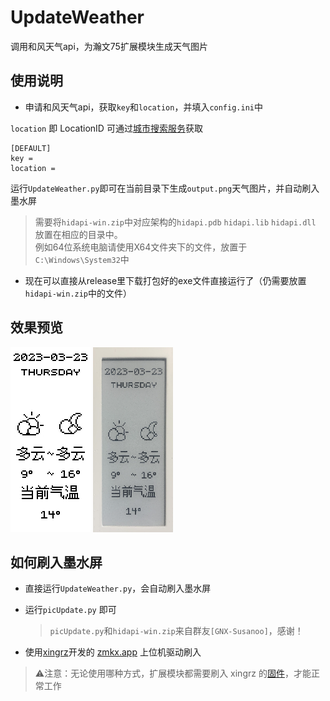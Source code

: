 # UpdateWeather
调用和风天气api，为瀚文75扩展模块生成天气图片

## 使用说明
* 申请和风天气api，获取`key`和`location`，并填入`config.ini`中

`location` 即 LocationID 可通过[城市搜索服务](https://dev.qweather.com/docs/api/geoapi/city-lookup/)获取
```
[DEFAULT]
key = 
location = 
```
运行`UpdateWeather.py`即可在当前目录下生成`output.png`天气图片，并自动刷入墨水屏
>需要将`hidapi-win.zip`中对应架构的`hidapi.pdb` `hidapi.lib` `hidapi.dll` 放置在相应的目录中。   
例如64位系统电脑请使用X64文件夹下的文件，放置于`C:\Windows\System32`中

* 现在可以直接从release里下载打包好的exe文件直接运行了（仍需要放置`hidapi-win.zip`中的文件）

## 效果预览
![图片预览](docs/output.png#pic_center)
<img src="./docs/Actual%20picture.png#pic_center" width = "128" height = "296"  />


## 如何刷入墨水屏
* 直接运行`UpdateWeather.py`，会自动刷入墨水屏
* 运行`picUpdate.py` 即可    
     >`picUpdate.py`和`hidapi-win.zip`来自群友`[GNX-Susanoo]`，感谢！

* 使用[xingrz](https://github.com/xingrz/zmk-config_helloword_hw-75)开发的  [zmkx.app](https://zmkx.app/)   上位机驱动刷入

>⚠注意：无论使用哪种方式，扩展模块都需要刷入 xingrz 的[固件](https://github.com/xingrz/zmk-config_helloword_hw-75/tree/master/config/boards/arm/hw75_dynamic)，才能正常工作
